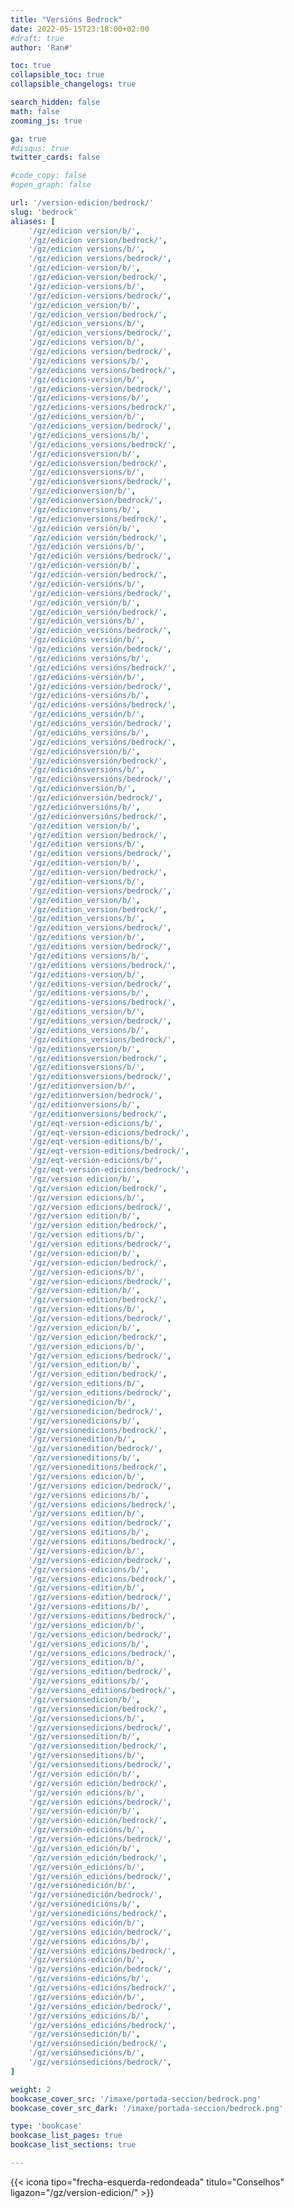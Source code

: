 ```yaml
---
title: "Versións Bedrock"
date: 2022-05-15T23:18:00+02:00
#draft: true
author: 'Ran#'

toc: true
collapsible_toc: true
collapsible_changelogs: true

search_hidden: false
math: false
zooming_js: true

ga: true
#disqus: true
twitter_cards: false

#code_copy: false
#open_graph: false

url: '/version-edicion/bedrock/'
slug: 'bedrock'
aliases: [
    '/gz/edicion version/b/',
    '/gz/edicion version/bedrock/',
    '/gz/edicion versions/b/',
    '/gz/edicion versions/bedrock/',
    '/gz/edicion-version/b/',
    '/gz/edicion-version/bedrock/',
    '/gz/edicion-versions/b/',
    '/gz/edicion-versions/bedrock/',
    '/gz/edicion_version/b/',
    '/gz/edicion_version/bedrock/',
    '/gz/edicion_versions/b/',
    '/gz/edicion_versions/bedrock/',
    '/gz/edicions version/b/',
    '/gz/edicions version/bedrock/',
    '/gz/edicions versions/b/',
    '/gz/edicions versions/bedrock/',
    '/gz/edicions-version/b/',
    '/gz/edicions-version/bedrock/',
    '/gz/edicions-versions/b/',
    '/gz/edicions-versions/bedrock/',
    '/gz/edicions_version/b/',
    '/gz/edicions_version/bedrock/',
    '/gz/edicions_versions/b/',
    '/gz/edicions_versions/bedrock/',
    '/gz/edicionsversion/b/',
    '/gz/edicionsversion/bedrock/',
    '/gz/edicionsversions/b/',
    '/gz/edicionsversions/bedrock/',
    '/gz/edicionversion/b/',
    '/gz/edicionversion/bedrock/',
    '/gz/edicionversions/b/',
    '/gz/edicionversions/bedrock/',
    '/gz/edición versión/b/',
    '/gz/edición versión/bedrock/',
    '/gz/edición versións/b/',
    '/gz/edición versións/bedrock/',
    '/gz/edición-versión/b/',
    '/gz/edición-versión/bedrock/',
    '/gz/edición-versións/b/',
    '/gz/edición-versións/bedrock/',
    '/gz/edición_versión/b/',
    '/gz/edición_versión/bedrock/',
    '/gz/edición_versións/b/',
    '/gz/edición_versións/bedrock/',
    '/gz/edicións versión/b/',
    '/gz/edicións versión/bedrock/',
    '/gz/edicións versións/b/',
    '/gz/edicións versións/bedrock/',
    '/gz/edicións-versión/b/',
    '/gz/edicións-versión/bedrock/',
    '/gz/edicións-versións/b/',
    '/gz/edicións-versións/bedrock/',
    '/gz/edicións_versión/b/',
    '/gz/edicións_versión/bedrock/',
    '/gz/edicións_versións/b/',
    '/gz/edicións_versións/bedrock/',
    '/gz/ediciónsversión/b/',
    '/gz/ediciónsversión/bedrock/',
    '/gz/ediciónsversións/b/',
    '/gz/ediciónsversións/bedrock/',
    '/gz/ediciónversión/b/',
    '/gz/ediciónversión/bedrock/',
    '/gz/ediciónversións/b/',
    '/gz/ediciónversións/bedrock/',
    '/gz/edition version/b/',
    '/gz/edition version/bedrock/',
    '/gz/edition versions/b/',
    '/gz/edition versions/bedrock/',
    '/gz/edition-version/b/',
    '/gz/edition-version/bedrock/',
    '/gz/edition-versions/b/',
    '/gz/edition-versions/bedrock/',
    '/gz/edition_version/b/',
    '/gz/edition_version/bedrock/',
    '/gz/edition_versions/b/',
    '/gz/edition_versions/bedrock/',
    '/gz/editions version/b/',
    '/gz/editions version/bedrock/',
    '/gz/editions versions/b/',
    '/gz/editions versions/bedrock/',
    '/gz/editions-version/b/',
    '/gz/editions-version/bedrock/',
    '/gz/editions-versions/b/',
    '/gz/editions-versions/bedrock/',
    '/gz/editions_version/b/',
    '/gz/editions_version/bedrock/',
    '/gz/editions_versions/b/',
    '/gz/editions_versions/bedrock/',
    '/gz/editionsversion/b/',
    '/gz/editionsversion/bedrock/',
    '/gz/editionsversions/b/',
    '/gz/editionsversions/bedrock/',
    '/gz/editionversion/b/',
    '/gz/editionversion/bedrock/',
    '/gz/editionversions/b/',
    '/gz/editionversions/bedrock/',
    '/gz/eqt-version-edicions/b/',
    '/gz/eqt-version-edicions/bedrock/',
    '/gz/eqt-version-editions/b/',
    '/gz/eqt-version-editions/bedrock/',
    '/gz/eqt-versión-edicións/b/',
    '/gz/eqt-versión-edicións/bedrock/',
    '/gz/version edicion/b/',
    '/gz/version edicion/bedrock/',
    '/gz/version edicions/b/',
    '/gz/version edicions/bedrock/',
    '/gz/version edition/b/',
    '/gz/version edition/bedrock/',
    '/gz/version editions/b/',
    '/gz/version editions/bedrock/',
    '/gz/version-edicion/b/',
    '/gz/version-edicion/bedrock/',
    '/gz/version-edicions/b/',
    '/gz/version-edicions/bedrock/',
    '/gz/version-edition/b/',
    '/gz/version-edition/bedrock/',
    '/gz/version-editions/b/',
    '/gz/version-editions/bedrock/',
    '/gz/version_edicion/b/',
    '/gz/version_edicion/bedrock/',
    '/gz/version_edicions/b/',
    '/gz/version_edicions/bedrock/',
    '/gz/version_edition/b/',
    '/gz/version_edition/bedrock/',
    '/gz/version_editions/b/',
    '/gz/version_editions/bedrock/',
    '/gz/versionedicion/b/',
    '/gz/versionedicion/bedrock/',
    '/gz/versionedicions/b/',
    '/gz/versionedicions/bedrock/',
    '/gz/versionedition/b/',
    '/gz/versionedition/bedrock/',
    '/gz/versioneditions/b/',
    '/gz/versioneditions/bedrock/',
    '/gz/versions edicion/b/',
    '/gz/versions edicion/bedrock/',
    '/gz/versions edicions/b/',
    '/gz/versions edicions/bedrock/',
    '/gz/versions edition/b/',
    '/gz/versions edition/bedrock/',
    '/gz/versions editions/b/',
    '/gz/versions editions/bedrock/',
    '/gz/versions-edicion/b/',
    '/gz/versions-edicion/bedrock/',
    '/gz/versions-edicions/b/',
    '/gz/versions-edicions/bedrock/',
    '/gz/versions-edition/b/',
    '/gz/versions-edition/bedrock/',
    '/gz/versions-editions/b/',
    '/gz/versions-editions/bedrock/',
    '/gz/versions_edicion/b/',
    '/gz/versions_edicion/bedrock/',
    '/gz/versions_edicions/b/',
    '/gz/versions_edicions/bedrock/',
    '/gz/versions_edition/b/',
    '/gz/versions_edition/bedrock/',
    '/gz/versions_editions/b/',
    '/gz/versions_editions/bedrock/',
    '/gz/versionsedicion/b/',
    '/gz/versionsedicion/bedrock/',
    '/gz/versionsedicions/b/',
    '/gz/versionsedicions/bedrock/',
    '/gz/versionsedition/b/',
    '/gz/versionsedition/bedrock/',
    '/gz/versionseditions/b/',
    '/gz/versionseditions/bedrock/',
    '/gz/versión edición/b/',
    '/gz/versión edición/bedrock/',
    '/gz/versión edicións/b/',
    '/gz/versión edicións/bedrock/',
    '/gz/versión-edición/b/',
    '/gz/versión-edición/bedrock/',
    '/gz/versión-edicións/b/',
    '/gz/versión-edicións/bedrock/',
    '/gz/versión_edición/b/',
    '/gz/versión_edición/bedrock/',
    '/gz/versión_edicións/b/',
    '/gz/versión_edicións/bedrock/',
    '/gz/versiónedición/b/',
    '/gz/versiónedición/bedrock/',
    '/gz/versiónedicións/b/',
    '/gz/versiónedicións/bedrock/',
    '/gz/versións edición/b/',
    '/gz/versións edición/bedrock/',
    '/gz/versións edicións/b/',
    '/gz/versións edicións/bedrock/',
    '/gz/versións-edición/b/',
    '/gz/versións-edición/bedrock/',
    '/gz/versións-edicións/b/',
    '/gz/versións-edicións/bedrock/',
    '/gz/versións_edición/b/',
    '/gz/versións_edición/bedrock/',
    '/gz/versións_edicións/b/',
    '/gz/versións_edicións/bedrock/',
    '/gz/versiónsedición/b/',
    '/gz/versiónsedición/bedrock/',
    '/gz/versiónsedicións/b/',
    '/gz/versiónsedicións/bedrock/',
]

weight: 2
bookcase_cover_src: '/imaxe/portada-seccion/bedrock.png'
bookcase_cover_src_dark: '/imaxe/portada-seccion/bedrock.png'

type: 'bookcase'
bookcase_list_pages: true
bookcase_list_sections: true

---
```


{{< icona tipo="frecha-esquerda-redondeada" titulo="Conselhos" ligazon="/gz/version-edicion/" >}}
